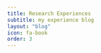 ```yaml
---
title: Research Experiences
subtitle: my experience blog
layout: "blog"
icon: fa-book
order: 3
---
```

